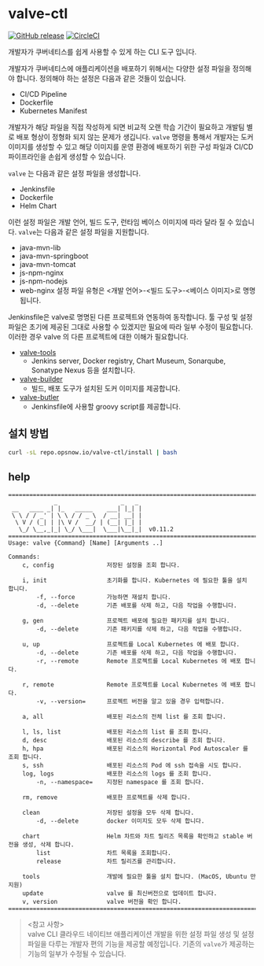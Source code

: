 # valve-ctl

[![GitHub release](https://img.shields.io/github/release/opsnow-tools/valve-ctl.svg)](https://github.com/opsnow-tools/valve-ctl/releases)
[![CircleCI](https://circleci.com/gh/opsnow-tools/valve-ctl.svg?style=svg)](https://circleci.com/gh/opsnow-tools/valve-ctl)

개발자가 쿠버네티스를 쉽게 사용할 수 있게 하는 CLI 도구 입니다.

개발자가 쿠버네티스에 애플리케이션을 배포하기 위해서는 다양한 설정 파일을 정의해야 합니다.
정의해야 하는 설정은 다음과 같은 것들이 있습니다.
* CI/CD Pipeline
* Dockerfile
* Kubernetes Manifest 

개발자가 해당 파일을 직접 작성하게 되면 비교적 오랜 학습 기간이 필요하고 개발팀 별로 배포 형상이 정형화 되지 않는 문제가 생깁니다. `valve` 명령을 통해서 개발자는 도커 이미지를 생성할 수 있고 해당 이미지를 운영 환경에 배포하기 위한 구성 파일과 CI/CD 파이프라인을 손쉽게 생성할 수 있습니다. 

`valve` 는 다음과 같은 설정 파일을 생성합니다.
* Jenkinsfile
* Dockerfile
* Helm Chart

이런 설정 파일은 개발 언어, 빌드 도구, 런타임 베이스 이미지에 따라 달라 질 수 있습니다.
`valve`는 다음과 같은 설정 파일을 지원합니다.
* java-mvn-lib
* java-mvn-springboot
* java-mvn-tomcat
* js-npm-nginx
* js-npm-nodejs
* web-nginx
설정 파일 유형은 <개발 언어>-<빌드 도구>-<베이스 이미지>로 명명됩니다.

Jenkinsfile은 valve로 명명된 다른 프로젝트와 연동하여 동작합니다.
툴 구성 및 설정 파일은 초기에 제공된 그대로 사용할 수 있겠지만 필요에 따라 일부 수정이 필요합니다. 이러한 경우 valve 의 다른 프로젝트에 대한 이해가 필요합니다.
* [valve-tools](https://github.com/opsnow-tools/valve-tools)
  * Jenkins server, Docker registry, Chart Museum, Sonarqube, Sonatype Nexus 등을 설치합니다.
* [valve-builder](https://github.com/opsnow-tools/valve-builder)
  * 빌드, 배포 도구가 설치된 도커 이미지를 제공합니다.
* [valve-butler](https://github.com/opsnow-tools/valve-butler)
  * Jenkinsfile에 사용할 groovy script를 제공합니다.

## 설치 방법
```bash
curl -sL repo.opsnow.io/valve-ctl/install | bash
```

## help

```text
================================================================================
             _                  _   _
 __   ____ _| |_   _____    ___| |_| |
 \ \ / / _' | \ \ / / _ \  / __| __| |
  \ V / (_| | |\ V /  __/ | (__| |_| |
   \_/ \__,_|_| \_/ \___|  \___|\__|_|  v0.11.2
================================================================================
Usage: valve {Command} [Name] [Arguments ..]

Commands:
    c, config               저장된 설정을 조회 합니다.

    i, init                 초기화를 합니다. Kubernetes 에 필요한 툴을 설치 합니다.
        -f, --force         가능하면 재설치 합니다.
        -d, --delete        기존 배포를 삭제 하고, 다음 작업을 수행합니다.

    g, gen                  프로젝트 배포에 필요한 패키지를 설치 합니다.
        -d, --delete        기존 패키지를 삭제 하고, 다음 작업을 수행합니다.

    u, up                   프로젝트를 Local Kubernetes 에 배포 합니다.
        -d, --delete        기존 배포를 삭제 하고, 다음 작업을 수행합니다.
        -r, --remote        Remote 프로젝트를 Local Kubernetes 에 배포 합니다.

    r, remote               Remote 프로젝트를 Local Kubernetes 에 배포 합니다.
        -v, --version=      프로젝트 버전을 알고 있을 경우 입력합니다.

    a, all                  배포된 리소스의 전체 list 를 조회 합니다.

    l, ls, list             배포된 리소스의 list 를 조회 합니다.
    d, desc                 배포된 리소스의 describe 를 조회 합니다.
    h, hpa                  배포된 리소스의 Horizontal Pod Autoscaler 를 조회 합니다.
    s, ssh                  배포된 리소스의 Pod 에 ssh 접속을 시도 합니다.
    log, logs               배포한 리소스의 logs 를 조회 합니다.
        -n, --namespace=    지정된 namespace 를 조회 합니다.

    rm, remove              배포한 프로젝트를 삭제 합니다.

    clean                   저장된 설정을 모두 삭제 합니다.
        -d, --delete        docker 이미지도 모두 삭제 합니다.

    chart                   Helm 차트와 차트 릴리즈 목록을 확인하고 stable 버전을 생성, 삭제 합니다.
        list                차트 목록을 조회합니다.
        release             차트 릴리즈를 관리합니다.

    tools                   개발에 필요한 툴을 설치 합니다. (MacOS, Ubuntu 만 지원)
    update                  valve 를 최신버전으로 업데이트 합니다.
    v, version              valve 버전을 확인 합니다.
================================================================================
```

> <참고 사항><br/> valve CLI 클라우드 네이티브 애플리케이션 개발을 위한 설정 파일 생성 및 설정 파일을 다루는 개발자 편의 기능을 제공할 예정입니다. 기존의 `valve`가 제공하는 기능의 일부가 수정될 수 있습니다.